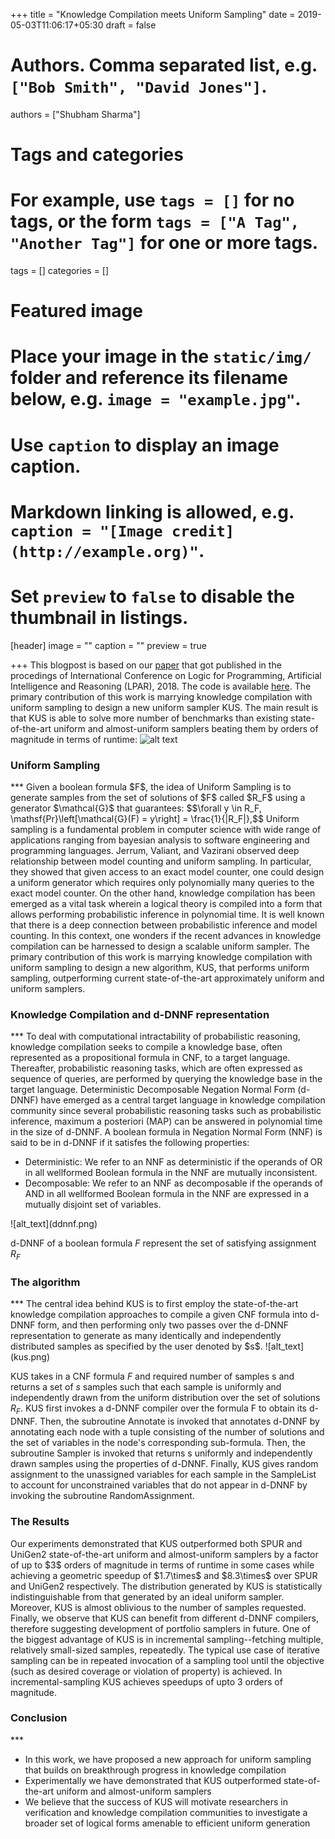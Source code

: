 +++
title = "Knowledge Compilation meets Uniform Sampling"
date = 2019-05-03T11:06:17+05:30
draft = false

# Authors. Comma separated list, e.g. `["Bob Smith", "David Jones"]`.
authors = ["Shubham Sharma"]

# Tags and categories
# For example, use `tags = []` for no tags, or the form `tags = ["A Tag", "Another Tag"]` for one or more tags.
tags = []
categories = []

# Featured image
# Place your image in the `static/img/` folder and reference its filename below, e.g. `image = "example.jpg"`.
# Use `caption` to display an image caption.
#   Markdown linking is allowed, e.g. `caption = "[Image credit](http://example.org)"`.
# Set `preview` to `false` to disable the thumbnail in listings.
[header]
image = ""
caption = ""
preview = true

+++
This blogpost is based on our [paper](https://www.cs.toronto.edu/~meel/Papers/lpar18.pdf) that got published in the procedings of International Conference on Logic for Programming, Artificial Intelligence and Reasoning (LPAR), 2018. The code is available [here](https://github.com/meelgroup/KUS). The primary contribution of this work is marrying knowledge compilation with uniform sampling to design a new uniform sampler KUS. The main result is that KUS is able to solve more number of benchmarks than existing state-of-the-art uniform and almost-uniform samplers beating them by orders of magnitude in terms of runtime:
![alt text](cactus.png)

<h3>Uniform Sampling</h3>
***
Given a boolean formula $F$, the idea of Uniform Sampling is to generate samples from the set of solutions of $F$ called $R_F$ using a generator $\mathcal{G}$ that guarantees:
$$\forall y \in R_F, \mathsf{Pr}\left[\mathcal{G}(F) = y\right] = \frac{1}{|R_F|},$$
Uniform sampling is a fundamental problem in computer science with wide range of applications ranging from bayesian analysis to software engineering and programming languages. Jerrum, Valiant, and Vazirani observed deep relationship between model counting and uniform sampling. In particular, they showed that given access to an exact model counter, one could design a uniform generator which requires only polynomially many queries to the exact model counter. On the other hand, knowledge compilation has been emerged as a vital task wherein a logical theory is compiled into a form that allows performing probabilistic inference in polynomial time. It is well known that there is a deep connection between probabilistic inference and model counting. In this context, one wonders if the recent advances in knowledge compilation can be harnessed to design a scalable uniform sampler. The primary contribution of this work is marrying knowledge compilation with uniform sampling to design a new algorithm, KUS, that performs uniform sampling, outperforming current state-of-the-art approximately uniform and uniform samplers.

<h3> Knowledge Compilation and d-DNNF representation</h3>
***
To deal with computational intractability of probabilistic reasoning, knowledge compilation seeks to compile a knowledge base, often represented as a propositional formula in CNF, to a target language. Thereafter, probabilistic reasoning tasks, which are often expressed as sequence of queries, are performed by querying the knowledge base in the target language. Deterministic Decomposable Negation Normal Form (d-DNNF) have emerged as a central target language in knowledge compilation community since several probabilistic reasoning tasks such as probabilistic inference, maximum a posteriori (MAP) can be answered in polynomial time in the size of d-DNNF. A boolean formula in Negation Normal Form (NNF) is said to be in d-DNNF if it satisfes the following properties:
<ul>
<li> Deterministic: We refer to an NNF as deterministic if the operands of OR in all wellformed Boolean formula in the NNF are mutually inconsistent.</li>
<li>Decomposable: We refer to an NNF as decomposable if the operands of AND in all wellformed Boolean formula in the NNF are expressed in a mutually disjoint set of variables.</li>
</ul>
![alt_text](ddnnf.png)

d-DNNF of a boolean formula $F$ represent the set of satisfying assignment $R_F$
<h3>The algorithm</h3>
***
The central idea behind KUS is to first employ the state-of-the-art knowledge compilation approaches to compile a given CNF formula into d-DNNF form, and then performing only two passes over the d-DNNF representation to generate as many identically and independently distributed samples as specified by the user denoted by $s$.
![alt_text](kus.png)

KUS takes in a CNF formula $F$ and required number of samples s and returns a set of $s$ samples such that each sample is uniformly and independently drawn from the uniform distribution over the set of solutions $R_F$. KUS first invokes a d-DNNF compiler over the formula F to obtain its d-DNNF. Then, the subroutine Annotate is invoked that annotates d-DNNF by annotating each node with a tuple consisting of the number of solutions and the set of variables in the node's corresponding sub-formula. Then, the subroutine Sampler is invoked that returns s uniformly and independently drawn samples using the properties of d-DNNF. Finally, KUS gives random assignment to the unassigned variables for each sample in the SampleList to account for unconstrained variables that do not appear in d-DNNF by invoking the subroutine RandomAssignment.
<h3>The Results</h3>
Our experiments demonstrated that KUS outperformed both SPUR and UniGen2 state-of-the-art uniform and almost-uniform samplers by a factor of up to $3$ orders of magnitude in terms of runtime in some cases while achieving a geometric speedup of $1.7\times$ and $8.3\times$ over SPUR and UniGen2 respectively. The distribution generated by KUS is statistically indistinguishable from that generated by an ideal uniform sampler. Moreover, KUS is almost oblivious to the number of samples requested. Finally, we observe that KUS can benefit from different d-DNNF compilers, therefore suggesting development of portfolio samplers in future. One of the biggest advantage of KUS is in incremental sampling--fetching multiple, relatively small-sized samples, repeatedly. The typical use case of iterative sampling can be in repeated invocation of a sampling tool until the objective (such as desired coverage or violation of property) is achieved. In incremental-sampling KUS achieves speedups of upto 3 orders of magnitude.
<h3>Conclusion</h3>
***
<ul>
<li>In this work, we have proposed a new approach for uniform sampling that builds on breakthrough progress in knowledge compilation</li>
<li>Experimentally we have demonstrated that KUS outperformed state-of-the-art uniform and almost-uniform samplers</li>
<li>We believe that the success of KUS will motivate researchers in verification and knowledge compilation communities to investigate a broader set of logical forms amenable to efficient uniform generation</li>
</ul>
